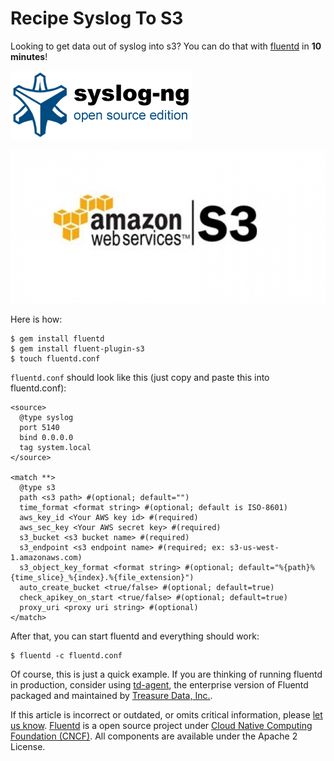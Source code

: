 # Recipe Syslog To S3

Looking to get data out of syslog into s3? You can do that with [fluentd](https://github.com/fluent/fluentd-docs-gitbook/tree/507e377b7e8e78a312dc49e76bd9a302c33fd058/fluentd.org) in **10 minutes**!

![](../.gitbook/assets/syslog%20%281%29%20%281%29.png)

![](../.gitbook/assets/s3%20%283%29.png)

Here is how:

```text
$ gem install fluentd
$ gem install fluent-plugin-s3
$ touch fluentd.conf
```

`fluentd.conf` should look like this \(just copy and paste this into fluentd.conf\):

```text
<source>
  @type syslog
  port 5140
  bind 0.0.0.0
  tag system.local
</source>

<match **>
  @type s3
  path <s3 path> #(optional; default="")
  time_format <format string> #(optional; default is ISO-8601)
  aws_key_id <Your AWS key id> #(required)
  aws_sec_key <Your AWS secret key> #(required)
  s3_bucket <s3 bucket name> #(required)
  s3_endpoint <s3 endpoint name> #(required; ex: s3-us-west-1.amazonaws.com)
  s3_object_key_format <format string> #(optional; default="%{path}%{time_slice}_%{index}.%{file_extension}")
  auto_create_bucket <true/false> #(optional; default=true)
  check_apikey_on_start <true/false> #(optional; default=true)
  proxy_uri <proxy uri string> #(optional)
</match>
```

After that, you can start fluentd and everything should work:

```text
$ fluentd -c fluentd.conf
```

Of course, this is just a quick example. If you are thinking of running fluentd in production, consider using [td-agent](https://github.com/fluent/fluentd-docs-gitbook/tree/507e377b7e8e78a312dc49e76bd9a302c33fd058/articles/td-agent.md), the enterprise version of Fluentd packaged and maintained by [Treasure Data, Inc.](https://www.treasure-data.com).

If this article is incorrect or outdated, or omits critical information, please [let us know](https://github.com/fluent/fluentd-docs-gitbook/issues?state=open). [Fluentd](http://www.fluentd.org/) is a open source project under [Cloud Native Computing Foundation \(CNCF\)](https://cncf.io/). All components are available under the Apache 2 License.

